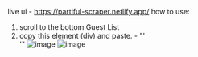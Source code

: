 live ui - https://partiful-scraper.netlify.app/
how to use:
1. scroll to the bottom Guest List
2. copy this element (div) and paste. - "'<div class="ptf-l-IZ3SU">'"
![image](https://github.com/user-attachments/assets/cf879058-7fd3-4abb-92ea-f9f09b6fd5c8)
![image](https://github.com/user-attachments/assets/d030f406-c9bc-416a-8496-f56dd1d41be8)

 
